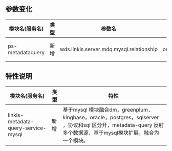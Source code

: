 ## 参数变化 


| 模块名(服务名)| 类型  |     参数名                                                | 默认值             | 描述                                                    |
| ----------- | ----- | -------------------------------------------------------- | ---------------- | ------------------------------------------------------- |
|ps-metadataquery | 新增  |   wds.linkis.server.mdq.mysql.relationship    | oracle,kingbase,postgresql,sqlserver,db2,greenplum,dm,mysql | 在mysql元数据服务兼容oracle,kingbase,postgresql,sqlserver,db2,greenplum,dm,驱动外部引入 |

## 特性说明
| 模块名(服务名)| 类型   | 特性                                                    |
| ----------- | ---------------- | ------------------------------------------------------- |
|linkis-metadata-query-service-mysql | 新增  |  基于mysql 模块融合dm，greenplum，kingbase，oracle，postgres，sqlserver ，协议和sql 区分开，metadata-query 反射多个数据源，基于mysql模块扩展，融合为一个模块。|
